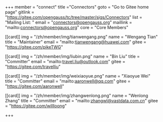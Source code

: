 +++
member = "connect"
title ="Connectors"
goto = "Go to Gitee home page"
gitlink = "https://gitee.com/opengauss/tc/tree/master/sigs/Connectors"
list = "Mailing List: "
email = "connectors@opengauss.org"
maillink = "mailto:connectors@opengauss.org"
core = "Core Members"

[[card]]
img = "/zh/member/img/tianwengang.png"
name = "Wengang Tian"
title = "Maintainer"
email = "mailto:tianwengang@huawei.com"
gitee = "https://gitee.com/pikeTWG"

[[card]]
img = "/zh/member/img/liubin.png"
name = "Bin Liu"
title = "Committer"
email = "mailto:travel.liu@outlook.com"
gitee = "https://gitee.com/travelliu"

[[card]]
img = "/zh/member/img/weixiaoyue.png"
name = "Xiaoyue Wei"
title = "Committer"
email = "mailto:aaronwell@qq.com"
gitee = "https://gitee.com/aaronwell"

[[card]]
img = "/zh/member/img/zhangwenlong.png"
name = "Wenlong Zhang"
title = "Committer"
email = "mailto:zhangwl@vastdata.com.cn"
gitee = "https://gitee.com/willloong"

+++